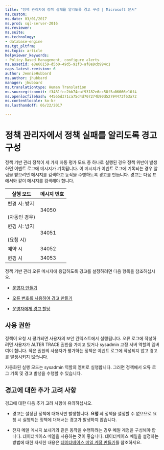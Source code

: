 ```yaml
---
title: "정책 관리자에 정책 실패를 알리도록 경고 구성 | Microsoft 문서"
ms.custom: 
ms.date: 03/01/2017
ms.prod: sql-server-2016
ms.reviewer: 
ms.suite: 
ms.technology:
- database-engine
ms.tgt_pltfrm: 
ms.topic: article
helpviewer_keywords:
- Policy-Based Management, configure alerts
ms.assetid: e8e60159-d5b0-49d5-91f3-af8e9cb994c1
caps.latest.revision: 6
author: JennieHubbard
ms.author: jhubbard
manager: jhubbard
ms.translationtype: Human Translation
ms.sourcegitcommit: f3481fcc2bb74eaf93182e6cc58f5a06666e10f4
ms.openlocfilehash: 44565d371ca75d4d707274b90d52794473f63a72
ms.contentlocale: ko-kr
ms.lasthandoff: 06/22/2017

---
```

# <a name="configure-alerts-to-notify-policy-administrators-of-policy-failures"></a>정책 관리자에서 정책 실패를 알리도록 경고 구성
  정책 기반 관리 정책이 세 가지 자동 평가 모드 중 하나로 실행된 경우 정책 위반이 발생하면 이벤트 로그에 메시지가 기록됩니다. 이 메시지가 이벤트 로그에 기록되는 경우 알림을 받으려면 메시지를 검색하고 동작을 수행하도록 경고를 만듭니다. 경고는 다음 표에서와 같이 메시지를 검색해야 합니다.  
  
|실행 모드|메시지 번호|  
|--------------------|--------------------|  
|변경 시: 방지<br /><br /> (자동인 경우)|34050|  
|변경 시: 방지<br /><br /> (요청 시)|34051|  
|예약 시|34052|  
|변경 시|34053|  
  
 정책 기반 관리 오류 메시지에 응답하도록 경고를 설정하려면 다음 항목을 참조하십시오.  
  
-   [운영자 만들기](http://msdn.microsoft.com/library/1359d790-5905-4927-a208-e7155e7768a2)  
  
-   [오류 번호를 사용하여 경고 만들기](http://msdn.microsoft.com/library/03dd7fac-5073-4f86-babd-37e45a86023c)  
  
-   [운영자에게 경고 할당](http://msdn.microsoft.com/library/aa818155-6fa2-4565-a09f-5c7e31c89754)  
  
## <a name="permissions"></a>사용 권한  
 정책이 요청 시 평가되면 사용자의 보안 컨텍스트에서 실행됩니다. 오류 로그에 작성하려면 사용자가 ALTER TRACE 권한을 가지고 있거나 sysadmin 고정 서버 역할의 멤버여야 합니다. 적은 권한의 사용자가 평가하는 정책은 이벤트 로그에 작성되지 않고 경고를 발생시키지 않습니다.  
  
 자동화된 실행 모드는 sysadmin 역할의 멤버로 실행합니다. 그러면 정책에서 오류 로그 기록 및 경고 발생을 수행할 수 있습니다.  
  
## <a name="additional-considerations-about-alerts"></a>경고에 대한 추가 고려 사항  
 경고에 대한 다음 추가 고려 사항에 유의하십시오.  
  
-   경고는 설정된 정책에 대해서만 발생합니다. **요청 시** 정책을 설정할 수 없으므로 요청 시 실행되는 정책에 대해서는 경고가 발생하지 않습니다.  
  
-   전자 메일 메시지 보내기와 같은 동작을 수행하려는 경우 메일 계정을 구성해야 합니다. 데이터베이스 메일을 사용하는 것이 좋습니다. 데이터베이스 메일을 설정하는 방법에 대한 자세한 내용은 [데이터베이스 메일 계정 만들기](../../relational-databases/database-mail/create-a-database-mail-account.md)를 참조하세요.  
  
  
